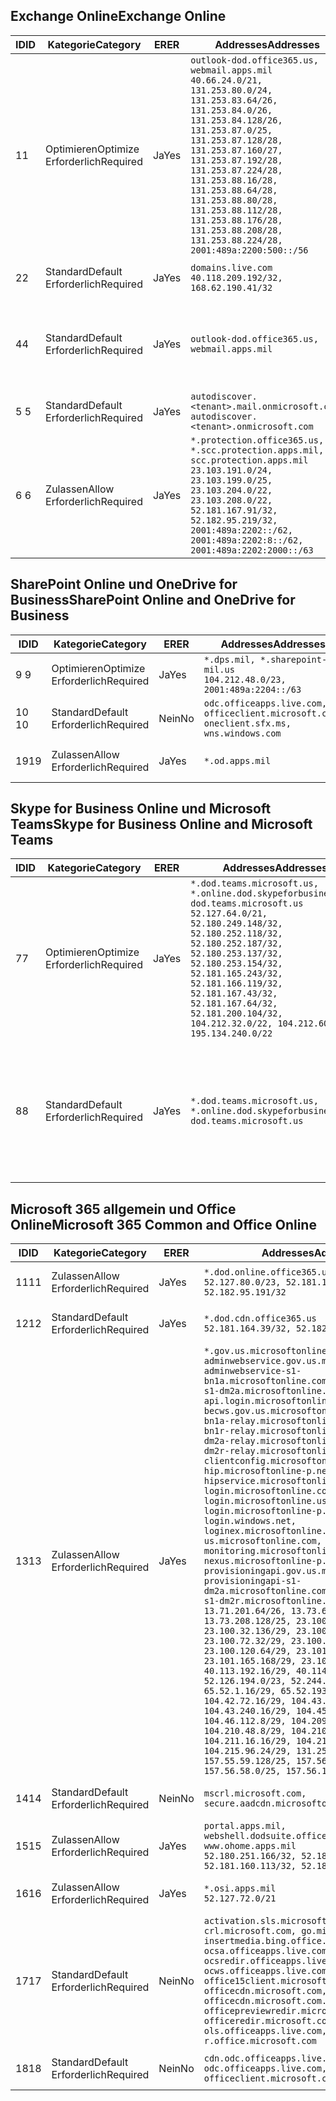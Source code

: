<!--THIS FILE IS AUTOMATICALLY GENERATED. MANUAL CHANGES WILL BE OVERWRITTEN.-->
<!--Please contact the Office 365 Endpoints team with any questions.-->
<!--USGovDoD endpoints version 2018102900-->
<!--File generated 2018-10-29 14:00:29.5435-->

## <a name="exchange-online"></a><span data-ttu-id="3228c-101">Exchange Online</span><span class="sxs-lookup"><span data-stu-id="3228c-101">Exchange Online</span></span>

<span data-ttu-id="3228c-102">ID</span><span class="sxs-lookup"><span data-stu-id="3228c-102">ID</span></span> | <span data-ttu-id="3228c-103">Kategorie</span><span class="sxs-lookup"><span data-stu-id="3228c-103">Category</span></span> | <span data-ttu-id="3228c-104">ER</span><span class="sxs-lookup"><span data-stu-id="3228c-104">ER</span></span> | <span data-ttu-id="3228c-105">Addresses</span><span class="sxs-lookup"><span data-stu-id="3228c-105">Addresses</span></span> | <span data-ttu-id="3228c-106">Ports</span><span class="sxs-lookup"><span data-stu-id="3228c-106">Ports</span></span>
-- | -------------------- | --- | ---------------------------------------------------------------------------------------------------------------------------------------------------------------------------------------------------------------------------------------------------------------------------------------------------------------------------------------------------------------------------------------------- | -------------------------------
<span data-ttu-id="3228c-107">1</span><span class="sxs-lookup"><span data-stu-id="3228c-107">1</span></span> | <span data-ttu-id="3228c-108">Optimieren</span><span class="sxs-lookup"><span data-stu-id="3228c-108">Optimize</span></span><BR><span data-ttu-id="3228c-109">Erforderlich</span><span class="sxs-lookup"><span data-stu-id="3228c-109">Required</span></span> | <span data-ttu-id="3228c-110">Ja</span><span class="sxs-lookup"><span data-stu-id="3228c-110">Yes</span></span> | `outlook-dod.office365.us, webmail.apps.mil`<BR>`40.66.24.0/21, 131.253.80.0/24, 131.253.83.64/26, 131.253.84.0/26, 131.253.84.128/26, 131.253.87.0/25, 131.253.87.128/28, 131.253.87.160/27, 131.253.87.192/28, 131.253.87.224/28, 131.253.88.16/28, 131.253.88.64/28, 131.253.88.80/28, 131.253.88.112/28, 131.253.88.176/28, 131.253.88.208/28, 131.253.88.224/28, 2001:489a:2200:500::/56` | <span data-ttu-id="3228c-111">**TCP:** 443, 80</span><span class="sxs-lookup"><span data-stu-id="3228c-111">**TCP:** 443, 80</span></span>
<span data-ttu-id="3228c-112">2</span><span class="sxs-lookup"><span data-stu-id="3228c-112">2</span></span> | <span data-ttu-id="3228c-113">Standard</span><span class="sxs-lookup"><span data-stu-id="3228c-113">Default</span></span><BR><span data-ttu-id="3228c-114">Erforderlich</span><span class="sxs-lookup"><span data-stu-id="3228c-114">Required</span></span> | <span data-ttu-id="3228c-115">Ja</span><span class="sxs-lookup"><span data-stu-id="3228c-115">Yes</span></span> | `domains.live.com`<BR>`40.118.209.192/32, 168.62.190.41/32` | <span data-ttu-id="3228c-116">**TCP:** 443, 80</span><span class="sxs-lookup"><span data-stu-id="3228c-116">**TCP:** 443, 80</span></span>
<span data-ttu-id="3228c-117">4</span><span class="sxs-lookup"><span data-stu-id="3228c-117">4</span></span> | <span data-ttu-id="3228c-118">Standard</span><span class="sxs-lookup"><span data-stu-id="3228c-118">Default</span></span><BR><span data-ttu-id="3228c-119">Erforderlich</span><span class="sxs-lookup"><span data-stu-id="3228c-119">Required</span></span> | <span data-ttu-id="3228c-120">Ja</span><span class="sxs-lookup"><span data-stu-id="3228c-120">Yes</span></span> | `outlook-dod.office365.us, webmail.apps.mil` | <span data-ttu-id="3228c-121">**TCP:** 143, 25, 587, 993, 995</span><span class="sxs-lookup"><span data-stu-id="3228c-121">**TCP:** 143, 25, 587, 993, 995</span></span>
<span data-ttu-id="3228c-122">5 </span><span class="sxs-lookup"><span data-stu-id="3228c-122">5</span></span> | <span data-ttu-id="3228c-123">Standard</span><span class="sxs-lookup"><span data-stu-id="3228c-123">Default</span></span><BR><span data-ttu-id="3228c-124">Erforderlich</span><span class="sxs-lookup"><span data-stu-id="3228c-124">Required</span></span> | <span data-ttu-id="3228c-125">Ja</span><span class="sxs-lookup"><span data-stu-id="3228c-125">Yes</span></span> | `autodiscover.<tenant>.mail.onmicrosoft.com, autodiscover.<tenant>.onmicrosoft.com` | <span data-ttu-id="3228c-126">**TCP:** 443, 80</span><span class="sxs-lookup"><span data-stu-id="3228c-126">**TCP:** 443, 80</span></span>
<span data-ttu-id="3228c-127">6 </span><span class="sxs-lookup"><span data-stu-id="3228c-127">6</span></span> | <span data-ttu-id="3228c-128">Zulassen</span><span class="sxs-lookup"><span data-stu-id="3228c-128">Allow</span></span><BR><span data-ttu-id="3228c-129">Erforderlich</span><span class="sxs-lookup"><span data-stu-id="3228c-129">Required</span></span> | <span data-ttu-id="3228c-130">Ja</span><span class="sxs-lookup"><span data-stu-id="3228c-130">Yes</span></span> | `*.protection.office365.us, *.scc.protection.apps.mil, scc.protection.apps.mil`<BR>`23.103.191.0/24, 23.103.199.0/25, 23.103.204.0/22, 23.103.208.0/22, 52.181.167.91/32, 52.182.95.219/32, 2001:489a:2202::/62, 2001:489a:2202:8::/62, 2001:489a:2202:2000::/63` | <span data-ttu-id="3228c-131">**TCP:** 25, 443</span><span class="sxs-lookup"><span data-stu-id="3228c-131">**TCP:** 25, 443</span></span>

## <a name="sharepoint-online-and-onedrive-for-business"></a><span data-ttu-id="3228c-132">SharePoint Online und OneDrive for Business</span><span class="sxs-lookup"><span data-stu-id="3228c-132">SharePoint Online and OneDrive for Business</span></span>

<span data-ttu-id="3228c-133">ID</span><span class="sxs-lookup"><span data-stu-id="3228c-133">ID</span></span> | <span data-ttu-id="3228c-134">Kategorie</span><span class="sxs-lookup"><span data-stu-id="3228c-134">Category</span></span> | <span data-ttu-id="3228c-135">ER</span><span class="sxs-lookup"><span data-stu-id="3228c-135">ER</span></span> | <span data-ttu-id="3228c-136">Addresses</span><span class="sxs-lookup"><span data-stu-id="3228c-136">Addresses</span></span> | <span data-ttu-id="3228c-137">Ports</span><span class="sxs-lookup"><span data-stu-id="3228c-137">Ports</span></span>
-- | -------------------- | --- | ---------------------------------------------------------------------------------------- | ----------------
<span data-ttu-id="3228c-138">9 </span><span class="sxs-lookup"><span data-stu-id="3228c-138">9</span></span> | <span data-ttu-id="3228c-139">Optimieren</span><span class="sxs-lookup"><span data-stu-id="3228c-139">Optimize</span></span><BR><span data-ttu-id="3228c-140">Erforderlich</span><span class="sxs-lookup"><span data-stu-id="3228c-140">Required</span></span> | <span data-ttu-id="3228c-141">Ja</span><span class="sxs-lookup"><span data-stu-id="3228c-141">Yes</span></span> | `*.dps.mil, *.sharepoint-mil.us`<BR>`104.212.48.0/23, 2001:489a:2204::/63` | <span data-ttu-id="3228c-142">**TCP:** 443, 80</span><span class="sxs-lookup"><span data-stu-id="3228c-142">**TCP:** 443, 80</span></span>
<span data-ttu-id="3228c-143">10  </span><span class="sxs-lookup"><span data-stu-id="3228c-143">10</span></span> | <span data-ttu-id="3228c-144">Standard</span><span class="sxs-lookup"><span data-stu-id="3228c-144">Default</span></span><BR><span data-ttu-id="3228c-145">Erforderlich</span><span class="sxs-lookup"><span data-stu-id="3228c-145">Required</span></span> | <span data-ttu-id="3228c-146">Nein</span><span class="sxs-lookup"><span data-stu-id="3228c-146">No</span></span> | `odc.officeapps.live.com, officeclient.microsoft.com, oneclient.sfx.ms, wns.windows.com` | <span data-ttu-id="3228c-147">**TCP:** 443, 80</span><span class="sxs-lookup"><span data-stu-id="3228c-147">**TCP:** 443, 80</span></span>
<span data-ttu-id="3228c-148">19</span><span class="sxs-lookup"><span data-stu-id="3228c-148">19</span></span> | <span data-ttu-id="3228c-149">Zulassen</span><span class="sxs-lookup"><span data-stu-id="3228c-149">Allow</span></span><BR><span data-ttu-id="3228c-150">Erforderlich</span><span class="sxs-lookup"><span data-stu-id="3228c-150">Required</span></span> | <span data-ttu-id="3228c-151">Ja</span><span class="sxs-lookup"><span data-stu-id="3228c-151">Yes</span></span> | `*.od.apps.mil` | <span data-ttu-id="3228c-152">**TCP:** 443, 80</span><span class="sxs-lookup"><span data-stu-id="3228c-152">**TCP:** 443, 80</span></span>

## <a name="skype-for-business-online-and-microsoft-teams"></a><span data-ttu-id="3228c-153">Skype for Business Online und Microsoft Teams</span><span class="sxs-lookup"><span data-stu-id="3228c-153">Skype for Business Online and Microsoft Teams</span></span>

<span data-ttu-id="3228c-154">ID</span><span class="sxs-lookup"><span data-stu-id="3228c-154">ID</span></span> | <span data-ttu-id="3228c-155">Kategorie</span><span class="sxs-lookup"><span data-stu-id="3228c-155">Category</span></span> | <span data-ttu-id="3228c-156">ER</span><span class="sxs-lookup"><span data-stu-id="3228c-156">ER</span></span> | <span data-ttu-id="3228c-157">Addresses</span><span class="sxs-lookup"><span data-stu-id="3228c-157">Addresses</span></span> | <span data-ttu-id="3228c-158">Ports</span><span class="sxs-lookup"><span data-stu-id="3228c-158">Ports</span></span>
-- | -------------------- | --- | -------------------------------------------------------------------------------------------------------------------------------------------------------------------------------------------------------------------------------------------------------------------------------------------------------------------------------------------------------- | --------------------------------------------------
<span data-ttu-id="3228c-159">7</span><span class="sxs-lookup"><span data-stu-id="3228c-159">7</span></span> | <span data-ttu-id="3228c-160">Optimieren</span><span class="sxs-lookup"><span data-stu-id="3228c-160">Optimize</span></span><BR><span data-ttu-id="3228c-161">Erforderlich</span><span class="sxs-lookup"><span data-stu-id="3228c-161">Required</span></span> | <span data-ttu-id="3228c-162">Ja</span><span class="sxs-lookup"><span data-stu-id="3228c-162">Yes</span></span> | `*.dod.teams.microsoft.us, *.online.dod.skypeforbusiness.us, dod.teams.microsoft.us`<BR>`52.127.64.0/21, 52.180.249.148/32, 52.180.252.118/32, 52.180.252.187/32, 52.180.253.137/32, 52.180.253.154/32, 52.181.165.243/32, 52.181.166.119/32, 52.181.167.43/32, 52.181.167.64/32, 52.181.200.104/32, 104.212.32.0/22, 104.212.60.0/23, 195.134.240.0/22` | <span data-ttu-id="3228c-163">**TCP:** 443</span><span class="sxs-lookup"><span data-stu-id="3228c-163">**TCP:** 443</span></span><BR><span data-ttu-id="3228c-164">**UDP:** 3478, 3479, 3480, 3481</span><span class="sxs-lookup"><span data-stu-id="3228c-164">**UDP:** 3478, 3479, 3480, 3481</span></span>
<span data-ttu-id="3228c-165">8</span><span class="sxs-lookup"><span data-stu-id="3228c-165">8</span></span> | <span data-ttu-id="3228c-166">Standard</span><span class="sxs-lookup"><span data-stu-id="3228c-166">Default</span></span><BR><span data-ttu-id="3228c-167">Erforderlich</span><span class="sxs-lookup"><span data-stu-id="3228c-167">Required</span></span> | <span data-ttu-id="3228c-168">Ja</span><span class="sxs-lookup"><span data-stu-id="3228c-168">Yes</span></span> | `*.dod.teams.microsoft.us, *.online.dod.skypeforbusiness.us, dod.teams.microsoft.us` | <span data-ttu-id="3228c-169">**TCP:** 5061, 50000-59999</span><span class="sxs-lookup"><span data-stu-id="3228c-169">**TCP:** 5061, 50000-59999</span></span><BR><span data-ttu-id="3228c-170">**UDP:** 50000-59999</span><span class="sxs-lookup"><span data-stu-id="3228c-170">**UDP:** 50000-59999</span></span>

## <a name="microsoft-365-common-and-office-online"></a><span data-ttu-id="3228c-171">Microsoft 365 allgemein und Office Online</span><span class="sxs-lookup"><span data-stu-id="3228c-171">Microsoft 365 Common and Office Online</span></span>

<span data-ttu-id="3228c-172">ID</span><span class="sxs-lookup"><span data-stu-id="3228c-172">ID</span></span> | <span data-ttu-id="3228c-173">Kategorie</span><span class="sxs-lookup"><span data-stu-id="3228c-173">Category</span></span> | <span data-ttu-id="3228c-174">ER</span><span class="sxs-lookup"><span data-stu-id="3228c-174">ER</span></span> | <span data-ttu-id="3228c-175">Addresses</span><span class="sxs-lookup"><span data-stu-id="3228c-175">Addresses</span></span> | <span data-ttu-id="3228c-176">Ports</span><span class="sxs-lookup"><span data-stu-id="3228c-176">Ports</span></span>
-- | ------------------- | --- | ---------------------------------------------------------------------------------------------------------------------------------------------------------------------------------------------------------------------------------------------------------------------------------------------------------------------------------------------------------------------------------------------------------------------------------------------------------------------------------------------------------------------------------------------------------------------------------------------------------------------------------------------------------------------------------------------------------------------------------------------------------------------------------------------------------------------------------------------------------------------------------------------------------------------------------------------------------------------------------------------------------------------------------------------------------------------------------------------------------------------------------------------------------------------------------------------------------------------------------------------------------------------------------------------------------------------------------------------------------------------------------------------------------------------------------------------------------------------------------------------------- | ----------------
<span data-ttu-id="3228c-177">11</span><span class="sxs-lookup"><span data-stu-id="3228c-177">11</span></span> | <span data-ttu-id="3228c-178">Zulassen</span><span class="sxs-lookup"><span data-stu-id="3228c-178">Allow</span></span><BR><span data-ttu-id="3228c-179">Erforderlich</span><span class="sxs-lookup"><span data-stu-id="3228c-179">Required</span></span> | <span data-ttu-id="3228c-180">Ja</span><span class="sxs-lookup"><span data-stu-id="3228c-180">Yes</span></span> | `*.dod.online.office365.us`<BR>`52.127.80.0/23, 52.181.164.39/32, 52.182.95.191/32` | <span data-ttu-id="3228c-181">**TCP:** 443</span><span class="sxs-lookup"><span data-stu-id="3228c-181">**TCP:** 443</span></span>
<span data-ttu-id="3228c-182">12</span><span class="sxs-lookup"><span data-stu-id="3228c-182">12</span></span> | <span data-ttu-id="3228c-183">Standard</span><span class="sxs-lookup"><span data-stu-id="3228c-183">Default</span></span><BR><span data-ttu-id="3228c-184">Erforderlich</span><span class="sxs-lookup"><span data-stu-id="3228c-184">Required</span></span> | <span data-ttu-id="3228c-185">Ja</span><span class="sxs-lookup"><span data-stu-id="3228c-185">Yes</span></span> | `*.dod.cdn.office365.us`<BR>`52.181.164.39/32, 52.182.95.191/32` | <span data-ttu-id="3228c-186">**TCP:** 443</span><span class="sxs-lookup"><span data-stu-id="3228c-186">**TCP:** 443</span></span>
<span data-ttu-id="3228c-187">13</span><span class="sxs-lookup"><span data-stu-id="3228c-187">13</span></span> | <span data-ttu-id="3228c-188">Zulassen</span><span class="sxs-lookup"><span data-stu-id="3228c-188">Allow</span></span><BR><span data-ttu-id="3228c-189">Erforderlich</span><span class="sxs-lookup"><span data-stu-id="3228c-189">Required</span></span> | <span data-ttu-id="3228c-190">Ja</span><span class="sxs-lookup"><span data-stu-id="3228c-190">Yes</span></span> | `*.gov.us.microsoftonline.com, adminwebservice.gov.us.microsoftonline.com, adminwebservice-s1-bn1a.microsoftonline.com, adminwebservice-s1-dm2a.microsoftonline.com, api.login.microsoftonline.com, becws.gov.us.microsoftonline.com, bws-s1-bn1a-relay.microsoftonline.com, bws-s1-bn1r-relay.microsoftonline.com, bws-s1-dm2a-relay.microsoftonline.com, bws-s1-dm2r-relay.microsoftonline.com, clientconfig.microsoftonline-p.net, hip.microsoftonline-p.net, hipservice.microsoftonline.com, login.microsoftonline.com, login.microsoftonline.us, login.microsoftonline-p.com, login.windows.net, loginex.microsoftonline.com, login-us.microsoftonline.com, monitoring.microsoftonline-p.com, nexus.microsoftonline-p.com, provisioningapi.gov.us.microsoftonline.com, provisioningapi-s1-dm2a.microsoftonline.com, provisioningapi-s1-dm2r.microsoftonline.com`<BR>`13.71.201.64/26, 13.73.64.64/26, 13.73.208.128/25, 23.100.16.168/29, 23.100.32.136/29, 23.100.64.24/29, 23.100.72.32/29, 23.100.80.64/29, 23.100.120.64/29, 23.101.144.136/29, 23.101.165.168/29, 23.101.181.128/29, 40.113.192.16/29, 40.114.120.16/29, 52.126.194.0/23, 52.244.120.128/25, 65.52.1.16/29, 65.52.193.136/29, 104.42.72.16/29, 104.43.208.16/29, 104.43.240.16/29, 104.45.208.104/29, 104.46.112.8/29, 104.209.144.16/29, 104.210.48.8/29, 104.210.208.16/29, 104.211.16.16/29, 104.211.48.16/29, 104.215.96.24/29, 131.253.120.0/24, 157.55.59.128/25, 157.56.53.128/25, 157.56.58.0/25, 157.56.151.0/25` | <span data-ttu-id="3228c-191">**TCP:** 443</span><span class="sxs-lookup"><span data-stu-id="3228c-191">**TCP:** 443</span></span>
<span data-ttu-id="3228c-192">14</span><span class="sxs-lookup"><span data-stu-id="3228c-192">14</span></span> | <span data-ttu-id="3228c-193">Standard</span><span class="sxs-lookup"><span data-stu-id="3228c-193">Default</span></span><BR><span data-ttu-id="3228c-194">Erforderlich</span><span class="sxs-lookup"><span data-stu-id="3228c-194">Required</span></span> | <span data-ttu-id="3228c-195">Nein</span><span class="sxs-lookup"><span data-stu-id="3228c-195">No</span></span> | `mscrl.microsoft.com, secure.aadcdn.microsoftonline-p.com` | <span data-ttu-id="3228c-196">**TCP:** 443</span><span class="sxs-lookup"><span data-stu-id="3228c-196">**TCP:** 443</span></span>
<span data-ttu-id="3228c-197">15</span><span class="sxs-lookup"><span data-stu-id="3228c-197">15</span></span> | <span data-ttu-id="3228c-198">Zulassen</span><span class="sxs-lookup"><span data-stu-id="3228c-198">Allow</span></span><BR><span data-ttu-id="3228c-199">Erforderlich</span><span class="sxs-lookup"><span data-stu-id="3228c-199">Required</span></span> | <span data-ttu-id="3228c-200">Ja</span><span class="sxs-lookup"><span data-stu-id="3228c-200">Yes</span></span> | `portal.apps.mil, webshell.dodsuite.office365.us, www.ohome.apps.mil`<BR>`52.180.251.166/32, 52.181.160.19/32, 52.181.160.113/32, 52.182.92.132/32` | <span data-ttu-id="3228c-201">**TCP:** 443</span><span class="sxs-lookup"><span data-stu-id="3228c-201">**TCP:** 443</span></span>
<span data-ttu-id="3228c-202">16</span><span class="sxs-lookup"><span data-stu-id="3228c-202">16</span></span> | <span data-ttu-id="3228c-203">Zulassen</span><span class="sxs-lookup"><span data-stu-id="3228c-203">Allow</span></span><BR><span data-ttu-id="3228c-204">Erforderlich</span><span class="sxs-lookup"><span data-stu-id="3228c-204">Required</span></span> | <span data-ttu-id="3228c-205">Ja</span><span class="sxs-lookup"><span data-stu-id="3228c-205">Yes</span></span> | `*.osi.apps.mil`<BR>`52.127.72.0/21` | <span data-ttu-id="3228c-206">**TCP:** 443</span><span class="sxs-lookup"><span data-stu-id="3228c-206">**TCP:** 443</span></span>
<span data-ttu-id="3228c-207">17</span><span class="sxs-lookup"><span data-stu-id="3228c-207">17</span></span> | <span data-ttu-id="3228c-208">Standard</span><span class="sxs-lookup"><span data-stu-id="3228c-208">Default</span></span><BR><span data-ttu-id="3228c-209">Erforderlich</span><span class="sxs-lookup"><span data-stu-id="3228c-209">Required</span></span> | <span data-ttu-id="3228c-210">Nein</span><span class="sxs-lookup"><span data-stu-id="3228c-210">No</span></span> | `activation.sls.microsoft.com, crl.microsoft.com, go.microsoft.com, insertmedia.bing.office.net, ocsa.officeapps.live.com, ocsredir.officeapps.live.com, ocws.officeapps.live.com, office15client.microsoft.com, officecdn.microsoft.com, officecdn.microsoft.com.edgesuite.net, officepreviewredir.microsoft.com, officeredir.microsoft.com, ols.officeapps.live.com, r.office.microsoft.com` | <span data-ttu-id="3228c-211">**TCP:** 443, 80</span><span class="sxs-lookup"><span data-stu-id="3228c-211">**TCP:** 443, 80</span></span>
<span data-ttu-id="3228c-212">18</span><span class="sxs-lookup"><span data-stu-id="3228c-212">18</span></span> | <span data-ttu-id="3228c-213">Standard</span><span class="sxs-lookup"><span data-stu-id="3228c-213">Default</span></span><BR><span data-ttu-id="3228c-214">Erforderlich</span><span class="sxs-lookup"><span data-stu-id="3228c-214">Required</span></span> | <span data-ttu-id="3228c-215">Nein</span><span class="sxs-lookup"><span data-stu-id="3228c-215">No</span></span> | `cdn.odc.officeapps.live.com, odc.officeapps.live.com, officeclient.microsoft.com` | <span data-ttu-id="3228c-216">**TCP:** 443, 80</span><span class="sxs-lookup"><span data-stu-id="3228c-216">**TCP:** 443, 80</span></span>

